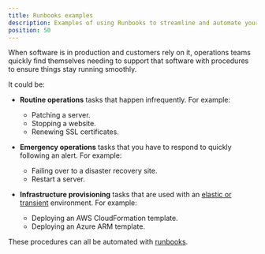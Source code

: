 ```yaml
---
title: Runbooks examples
description: Examples of using Runbooks to streamline and automate your routine and emergency operations tasks using Octopus Deploy.
position: 50
---
```


When software is in production and customers rely on it, operations teams quickly find themselves needing to support that software with procedures to ensure things stay running smoothly.

It could be:

- **Routine operations** tasks that happen infrequently. For example:
  - Patching a server.
  - Stopping a website.
  - Renewing SSL certificates.

- **Emergency operations** tasks that you have to respond to quickly following an alert. For example:
  - Failing over to a disaster recovery site.
  - Restart a server.

- **Infrastructure provisioning** tasks that are used with an [elastic or transient](/docs/deployments/patterns/elastic-and-transient-environments/index.md) environment. For example:
  - Deploying an AWS CloudFormation template.
  - Deploying an Azure ARM template.

These procedures can all be automated with [runbooks](/docs/runbooks/index.md). 
